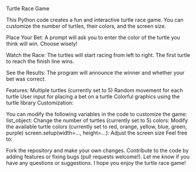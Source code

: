 Turtle Race Game

This Python code creates a fun and interactive turtle race game. You can customize the number of turtles, their colors, and the screen size.

Place Your Bet:
A prompt will ask you to enter the color of the turtle you think will win. Choose wisely!

Watch the Race:
The turtles will start racing from left to right. The first turtle to reach the finish line wins.

See the Results:
The program will announce the winner and whether your bet was correct.

Features:
Multiple turtles (currently set to 5)
Random movement for each turtle
User input for placing a bet on a turtle
Colorful graphics using the turtle library
Customization:

You can modify the following variables in the code to customize the game:
list_object: Change the number of turtles (currently set to 5)
colors: Modify the available turtle colors (currently set to red, orange, yellow, blue, green, purple)
screen.setup(width=..., height=...): Adjust the screen size
Feel free to:

Fork the repository and make your own changes.
Contribute to the code by adding features or fixing bugs (pull requests welcome!).
Let me know if you have any questions or suggestions.
I hope you enjoy the turtle race game!
